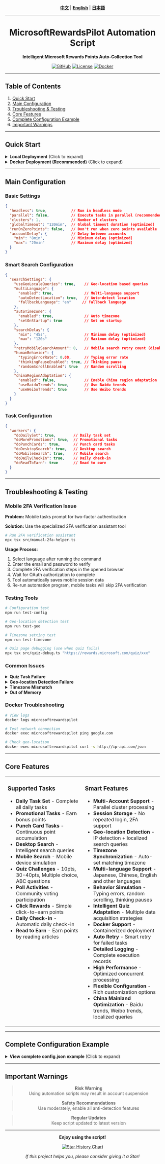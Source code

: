 <div align="center">

<!-- 语言切换 / Language Switch / 言語切替 -->
**[中文](README.md)** | **[English](README_EN.md)** | **[日本語](README_JA.md)**

---

# MicrosoftRewardsPilot Automation Script

**Intelligent Microsoft Rewards Points Auto-Collection Tool**

[![GitHub](https://img.shields.io/badge/GitHub-SkyBlue997-blue?style=flat-square&logo=github)](https://github.com/SkyBlue997/MicrosoftRewardsPilot)
[![License](https://img.shields.io/badge/License-MIT-green?style=flat-square)](LICENSE)
[![Docker](https://img.shields.io/badge/Docker-Supported-blue?style=flat-square&logo=docker)](https://hub.docker.com)

---

</div>

## Table of Contents

1. [Quick Start](#quick-start)
2. [Main Configuration](#main-configuration)
3. [Troubleshooting & Testing](#troubleshooting--testing)
4. [Core Features](#core-features)
5. [Complete Configuration Example](#complete-configuration-example)
6. [Important Warnings](#important-warnings)

---

## Quick Start

<details>
<summary><strong>Local Deployment</strong> (Click to expand)</summary>

```bash
# 1. Clone Repository
git clone https://github.com/SkyBlue997/MicrosoftRewardsPilot
cd MicrosoftRewardsPilot

# 2. Install Dependencies
npm i

# 3. Configuration
# Edit src/config.json and src/accounts.json

# 4. Build and Run
npm run build
npm start
```

</details>

<details>
<summary><strong>Docker Deployment (Recommended)</strong> (Click to expand)</summary>

```bash
# 1. Prepare Configuration Files
# Edit src/config.json and src/accounts.json

# 2. Build
npm run build

# 3. Start Container
docker compose up -d

# 4. View Logs (Optional)
docker logs -f microsoftrewardspilot
```

**Docker Compose Configuration Example:**

```yaml
services:
  microsoftrewardspilot:
    build: .
    container_name: microsoftrewardspilot
    restart: unless-stopped
    volumes:
      - ./src/accounts.json:/usr/src/microsoftrewardspilot/dist/accounts.json:ro
      - ./src/config.json:/usr/src/microsoftrewardspilot/dist/config.json:ro
      - ./sessions:/usr/src/microsoftrewardspilot/dist/browser/sessions
    environment:
      - TZ=Asia/Tokyo  # Set according to geographic location
      - CRON_SCHEDULE=0 9,16 * * *  # Run at 9AM and 4PM daily
      - ENABLE_GEO_DETECTION=true  # Enable geo-location detection
      - AUTO_TIMEZONE=true  # Enable automatic timezone setting
```

</details>

---

## Main Configuration

### Basic Settings
```json
{
  "headless": true,           // Run in headless mode
  "parallel": false,          // Execute tasks in parallel (recommended off)
  "clusters": 1,              // Number of clusters
  "globalTimeout": "120min",  // Global timeout duration (optimized)
  "runOnZeroPoints": false,   // Don't run when zero points available
  "accountDelay": {           // Delay between accounts
    "min": "8min",            // Minimum delay (optimized)
    "max": "20min"            // Maximum delay (optimized)
  }
}
```

### Smart Search Configuration
```json
{
  "searchSettings": {
    "useGeoLocaleQueries": true,    // Geo-location based queries
    "multiLanguage": {
      "enabled": true,              // Multi-language support
      "autoDetectLocation": true,   // Auto-detect location
      "fallbackLanguage": "en"     // Fallback language
    },
    "autoTimezone": {
      "enabled": true,              // Auto timezone
      "setOnStartup": true          // Set on startup
    },
    "searchDelay": {
      "min": "45s",                 // Minimum delay (optimized)
      "max": "120s"                 // Maximum delay (optimized)
    },
    "retryMobileSearchAmount": 0,   // Mobile search retry count (disabled)
    "humanBehavior": {
      "typingErrorRate": 0.08,      // Typing error rate
      "thinkingPauseEnabled": true, // Thinking pause
      "randomScrollEnabled": true   // Random scrolling
    },
    "chinaRegionAdaptation": {
      "enabled": false,             // Enable China region adaptation
      "useBaiduTrends": true,       // Use Baidu trends
      "useWeiboTrends": true        // Use Weibo trends
    }
  }
}
```

### Task Configuration
```json
{
  "workers": {
    "doDailySet": true,        // Daily task set
    "doMorePromotions": true,  // Promotional tasks
    "doPunchCards": true,      // Punch card tasks
    "doDesktopSearch": true,   // Desktop search
    "doMobileSearch": true,    // Mobile search
    "doDailyCheckIn": true,    // Daily check-in
    "doReadToEarn": true       // Read to earn
  }
}
```

---

## Troubleshooting & Testing

### **Mobile 2FA Verification Issue**

**Problem:** Mobile tasks prompt for two-factor authentication

**Solution:** Use the specialized 2FA verification assistant tool

```bash
# Run 2FA verification assistant
npx tsx src/manual-2fa-helper.ts
```

**Usage Process:**
1. Select language after running the command
2. Enter the email and password to verify
3. Complete 2FA verification steps in the opened browser
4. Wait for OAuth authorization to complete
5. Tool automatically saves mobile session data
6. Re-run automation program, mobile tasks will skip 2FA verification

### **Testing Tools**

```bash
# Configuration test
npm run test-config

# Geo-location detection test  
npm run test-geo

# Timezone setting test
npm run test-timezone

# Quiz page debugging (use when quiz fails)
npx tsx src/quiz-debug.ts "https://rewards.microsoft.com/quiz/xxx"
```

### **Common Issues**

<details>
<summary><strong>Quiz Task Failure</strong></summary>

**Solution:** Use `npx tsx src/quiz-debug.ts <URL>` to analyze page structure changes

</details>

<details>
<summary><strong>Geo-location Detection Failure</strong></summary>

**Solution:** Check network connection, ensure access to geo-location API services

</details>

<details>
<summary><strong>Timezone Mismatch</strong></summary>

**Solution:** Check if the `TZ` environment variable is set correctly

</details>

<details>
<summary><strong>Out of Memory</strong></summary>

**Solution:** Restart container or check system resource usage

</details>

### **Docker Troubleshooting**

```bash
# View logs
docker logs microsoftrewardspilot

# Test network connection
docker exec microsoftrewardspilot ping google.com

# Check geo-location
docker exec microsoftrewardspilot curl -s http://ip-api.com/json
```

---

## Core Features

<table>
<tr>
<td width="50%" valign="top">

### **Supported Tasks**
- **Daily Task Set** - Complete all daily tasks
- **Promotional Tasks** - Earn bonus points
- **Punch Card Tasks** - Continuous point accumulation
- **Desktop Search** - Intelligent search queries
- **Mobile Search** - Mobile device simulation
- **Quiz Challenges** - 10pts, 30-40pts, Multiple choice, ABC questions
- **Poll Activities** - Community voting participation
- **Click Rewards** - Simple click-to-earn points
- **Daily Check-in** - Automatic daily check-in
- **Read to Earn** - Earn points by reading articles

</td>
<td width="50%" valign="top">

### **Smart Features**
- **Multi-Account Support** - Parallel cluster processing
- **Session Storage** - No repeated login, 2FA support
- **Geo-location Detection** - IP detection + localized search queries
- **Timezone Synchronization** - Auto-set matching timezone
- **Multi-language Support** - Japanese, Chinese, English and other languages
- **Behavior Simulation** - Typing errors, random scrolling, thinking pauses
- **Intelligent Quiz Adaptation** - Multiple data acquisition strategies
- **Docker Support** - Containerized deployment
- **Auto Retry** - Smart retry for failed tasks
- **Detailed Logging** - Complete execution records
- **High Performance** - Optimized concurrent processing
- **Flexible Configuration** - Rich customization options
- **China Mainland Optimization** - Baidu trends, Weibo trends, localized queries

</td>
</tr>
</table>

---

## Complete Configuration Example

<details>
<summary><strong>View complete config.json example</strong> (Click to expand)</summary>

```json
{
  "baseURL": "https://rewards.bing.com",
  "sessionPath": "sessions",
  "headless": true,
  "parallel": false,
  "runOnZeroPoints": false,
  "clusters": 1,
  "saveFingerprint": {
    "mobile": true,
    "desktop": true
  },
  "workers": {
    "doDailySet": true,
    "doMorePromotions": true,
    "doPunchCards": true,
    "doDesktopSearch": true,
    "doMobileSearch": true,
    "doDailyCheckIn": true,
    "doReadToEarn": true
  },
  "searchOnBingLocalQueries": true,
  "globalTimeout": "120min",
  "accountDelay": {
    "min": "8min",
    "max": "20min"
  },
  "searchSettings": {
    "useGeoLocaleQueries": true,
    "scrollRandomResults": true,
    "clickRandomResults": true,
    "searchDelay": {
      "min": "45s",
      "max": "120s"
    },
    "retryMobileSearchAmount": 0,
    "multiLanguage": {
      "enabled": true,
      "autoDetectLocation": true,
      "fallbackLanguage": "en",
      "supportedLanguages": ["ja", "en", "zh-CN", "ko", "de", "fr", "es"]
    },
    "autoTimezone": {
      "enabled": true,
      "setOnStartup": true,
      "validateMatch": true,
      "logChanges": true
    },
    "humanBehavior": {
      "typingErrorRate": 0.08,
      "thinkingPauseEnabled": true,
      "randomScrollEnabled": true,
      "clickRandomEnabled": true,
      "timeBasedDelayEnabled": true,
      "adaptiveDelayEnabled": true,
      "cautionModeEnabled": true
    },
    "antiDetection": {
      "dynamicDelayMultiplier": 1.5,
      "progressiveBackoff": true,
      "maxConsecutiveFailures": 3,
      "cooldownPeriod": "5min"
    },
    "chinaRegionAdaptation": {
      "enabled": false,
      "useBaiduTrends": true,
      "useWeiboTrends": true,
      "fallbackToLocalQueries": true
    }
  },
  "logExcludeFunc": [
    "SEARCH-CLOSE-TABS"
  ],
  "webhookLogExcludeFunc": [
    "SEARCH-CLOSE-TABS"
  ],
  "proxy": {
    "proxyGoogleTrends": true,
    "proxyBingTerms": true
  },
  "webhook": {
    "enabled": false,
    "url": ""
  }
}
```

</details>

---

## Important Warnings

<div align="center">

> **Risk Warning**  
> Using automation scripts may result in account suspension

> **Safety Recommendations**  
> Use moderately, enable all anti-detection features

> **Regular Updates**  
> Keep script updated to latest version

</div>

---

<div align="center">

**Enjoy using the script!** 

[![Star History Chart](https://img.shields.io/github/stars/SkyBlue997/MicrosoftRewardsPilot?style=social)](https://github.com/SkyBlue997/MicrosoftRewardsPilot)

*If this project helps you, please consider giving it a Star!*

</div> 